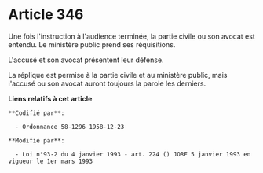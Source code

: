 # Article 346

Une fois l'instruction à l'audience terminée, la partie civile ou son avocat est entendu. Le ministère public prend ses
réquisitions.

L'accusé et son avocat présentent leur défense. 

La réplique est permise à la partie civile et au ministère public, mais l'accusé ou son avocat auront toujours la parole les
derniers.

**Liens relatifs à cet article**

	**Codifié par**:

	  - Ordonnance 58-1296 1958-12-23

	**Modifié par**:

	  - Loi n°93-2 du 4 janvier 1993 - art. 224 () JORF 5 janvier 1993 en vigueur le 1er mars 1993
